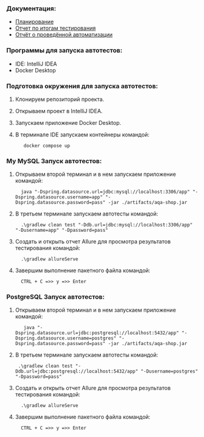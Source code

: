 ### Документация:

* [Планирование](1Plan.md)
* [Отчет по итогам тестирования](2Report.md)
* [Отчёт о проведённой автоматизации](3Summary.md)

### Программы для запуска автотестов:
* IDE: IntelliJ IDEA
* Docker Desktop

### Подготовка окружения для запуска автотестов:

1. Клонируем репозиторий проекта.
2. Открываем проект в IntelliJ IDEA.
3. Запускаем приложение Docker Desktop.
4. В терминале IDE запускаем контейнеры командой:

          docker compose up

### My MySQL Запуск автотестов:
1.  Открываем второй терминал и в нем запускаем приложение командой:

          java "-Dspring.datasource.url=jdbc:mysql://localhost:3306/app" "-Dspring.datasource.username=app" "-Dspring.datasource.password=pass" -jar ./artifacts/aqa-shop.jar 
2. В третьем терминале запускаем автотесты командой:

         .\gradlew clean test "-Ddb.url=jdbc:mysql://localhost:3306/app" "-Dusername=app" "-Dpassword=pass" 
3. Создать и открыть отчет Allure для просмотра результатов тестирования командой:

         .\gradlew allureServe 
4. Завершим выполнение пакетного файла командой:

         CTRL + C =>> y =>> Enter

### PostgreSQL Запуск автотестов:
1. Открываем второй терминал и в нем запускаем приложение командой:

          java "-Dspring.datasource.url=jdbc:postgresql://localhost:5432/app" "-Dspring.datasource.username=postgres" "-Dspring.datasource.password=pass" -jar ./artifacts/aqa-shop.jar
2. В третьем терминале запускаем автотесты командой:

        .\gradlew clean test "-Ddb.url=jdbc:postgresql://localhost:5432/app" "-Dusername=postgres" "-Dpassword=pass"
3. Создать и открыть отчет Allure для просмотра результатов тестирования командой:

         .\gradlew allureServe 
4. Завершим выполнение пакетного файла командой:

         CTRL + C =>> y =>> Enter



